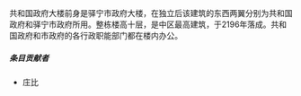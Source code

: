 共和国政府大楼前身是驿宁市政府大楼，在独立后该建筑的东西两翼分别为共和国政府和驿宁市政府所用。整栋楼高十层，是中区最高建筑，于2196年落成。共和国政府和市政府的各行政职能部门都在楼内办公。

##### 条目贡献者

* 庄比
